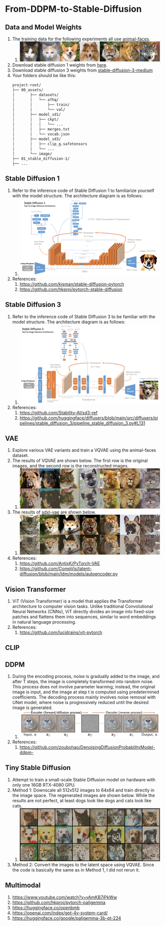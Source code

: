 # From-DDPM-to-Stable-Diffusion

## Data and Model Weights

1. The training data for the following experiments all
   use [animal-faces](https://www.kaggle.com/datasets/andrewmvd/animal-faces).
    1. ![faces](00_assets/image/animal_faces.jpg)
2. Download stable diffusion 1 weights
   from [here](https://huggingface.co/jinseokim/stable-diffusion-pytorch-data/resolve/main/data.v20221029.tar).
3. Download stable diffusion 3 weights
   from [stable-diffusion-3-medium](https://huggingface.co/stabilityai/stable-diffusion-3-medium)
4. Your folders should be like this:
   ```plaintext
   project-root/
   ├── 00_assets/
   │       ├── datasets/
   │       │   └── afhq/
   │       │       ├── train/
   │       │       └── val/
   │       ├── model_sd1/
   │       │   ├── ckpt/
   │       │   │   └── ...
   │       │   ├── merges.txt
   │       │   └── vocab.json
   │       ├── model_sd3/
   │       │   ├── clip_g.safetensors
   │       │   └── ...
   │       └── image/
   ├── 01_stable_diffusion-1/
   ├── ...
   ```

## Stable Diffusion 1

1. Refer to the inference code of Stable Diffusion 1 to familiarize yourself with the model structure. The architecture
   diagram is as follows:
    1. ![sd1](00_assets/image/sd1.png)
2. References:
    1. https://github.com/kjsman/stable-diffusion-pytorch
    2. https://github.com/hkproj/pytorch-stable-diffusion

## Stable Diffusion 3

1. Refer to the inference code of Stable Diffusion 3 to be familiar with the model structure. The architecture diagram
   is as follows:
    1. ![sd3](00_assets/image/sd3.png)
2. References:
    1. https://github.com/Stability-AI/sd3-ref
    2. https://github.com/huggingface/diffusers/blob/main/src/diffusers/pipelines/stable_diffusion_3/pipeline_stable_diffusion_3.py#L131

## VAE

1. Explore various VAE variants and train a VQVAE using the animal-faces dataset.
2. The results of VQVAE are shown below. The first row is the original images, and the second row is the
   reconstructed images.
    1. ![](00_assets/image/animal_faces_vqvae.png)
3. The results of [sdxl-vae](https://huggingface.co/stabilityai/sdxl-vae) are shown below.
    1. ![](00_assets/image/animal_faces_sdxl_vae.png)
4. References:
    1. https://github.com/AntixK/PyTorch-VAE
    2. https://github.com/CompVis/latent-diffusion/blob/main/ldm/models/autoencoder.py

## Vision Transformer

1. ViT (Vision Transformer) is a model that applies the Transformer architecture to computer vision tasks. Unlike
   traditional Convolutional Neural Networks (CNNs), ViT directly divides an image into fixed-size patches and flattens
   them into sequences, similar to word embeddings in natural language processing.
2. References:
    1. https://github.com/lucidrains/vit-pytorch

## CLIP

## DDPM

1. During the encoding process, noise is gradually added to the image, and after T steps, the image is completely
   transformed into random noise. This process does not involve parameter learning; instead, the original image is
   input, and the image at step t is computed using predetermined coefficients. The decoding process mainly involves
   noise removal with UNet model, where noise is progressively reduced until the desired image is generated.
    1. ![](00_assets/image/ddpm.png)
2. References:
    1. https://github.com/zoubohao/DenoisingDiffusionProbabilityModel-ddpm-

## Tiny Stable Diffusion

1. Attempt to train a small-scale Stable Diffusion model on hardware with only one 16GB RTX-4080 GPU.
2. Method 1: Downscale all 512x512 images to 64x64 and train directly in the image space. The regenerated images are
   shown below. While the results are not perfect, at least dogs look like dogs and cats look like cats.
    1. ![](00_assets/image/animal_faces_generated_method1.png)
3. Method 2: Convert the images to the latent space using VQVAE. Since the code is basically the same as in Method 1, I
   did not rerun it.

## Multimodal

1. https://www.youtube.com/watch?v=vAmKB7iPkWw
2. https://github.com/hkproj/pytorch-paligemma
3. https://huggingface.co/openbmb
4. https://openai.com/index/gpt-4v-system-card/
5. https://huggingface.co/google/paligemma-3b-pt-224